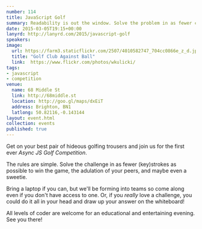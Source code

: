 ```yaml
---
number: 114
title: JavaScript Golf
summary: Readability is out the window. Solve the problem in as fewer characters as possible!
date: 2015-03-05T19:15+00:00
lanyrd: http://lanyrd.com/2015/javascript-golf
speakers:
image:
  url: https://farm3.staticflickr.com/2507/4010582747_704cc0866e_z_d.jpg
  title: "Golf Club Against Ball"
  link:  https://www.flickr.com/photos/wkulicki/
tags:
- javascript
- competition
venue:
  name: 68 Middle St
  link: http://68middle.st
  location: http://goo.gl/maps/dxEiT
  address: Brighton, BN1
  latlong: 50.82116,-0.143144
layout: event.html
collection: events
published: true
---
```


Get on your best pair of hideous golfing trousers and join us for the first ever _Async JS Golf Competition_.

The rules are simple. Solve the challenge in as fewer (key)strokes as possible to win the game, the adulation of your peers, and maybe even a sweetie.

Bring a laptop if you can, but we'll be forming into teams so come along even if you don't have access to one. Or, if you _really_ love a challenge, you could do it all in your head and draw up your answer on the whiteboard!

All levels of coder are welcome for an educational and entertaining evening. See you there!
